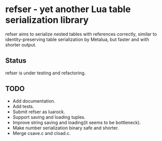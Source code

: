 # refser - yet another Lua table serialization library

refser aims to serialize nested tables with references correctly, similar to identity-preserving table serialization by Metalua, but faster and with shorter output. 

## Status

refser is under testing and refactoring. 

## TODO

* Add documentation. 
* Add tests. 
* Submit refser as luarock.
* Support saving and loading tuples. 
* Improve string saving and loading(it seems to be bottleneck). 
* Make number serialization binary safe and shorter. 
* Merge csave.c and cload.c. 

